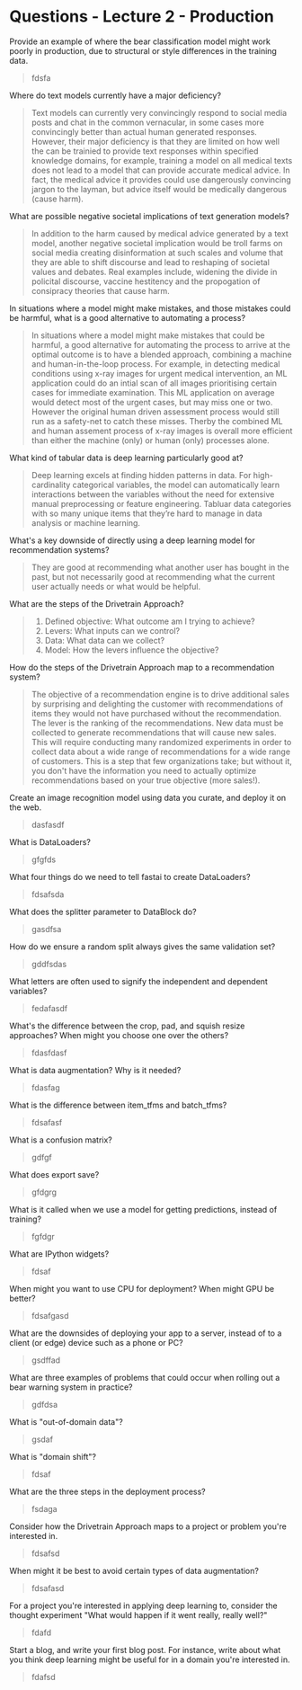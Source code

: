 # Questions - Lecture 2 - Production

Provide an example of where the bear classification model might work poorly in production, due to structural or style differences in the training data.
> fdsfa

Where do text models currently have a major deficiency?
> Text models can currently very convincingly respond to social media posts and chat in the common vernacular, in some cases more convincingly better than actual human generated responses. However, their major deficiency is that they are limited on how well the can be trainied to provide text responses within specified knowledge domains, for example, training a model on all medical texts does not lead to a model that can provide accurate medical advice. In fact, the medical advice it provides could use dangerously convincing jargon to the layman, but advice itself would be medically dangerous (cause harm). 

What are possible negative societal implications of text generation models?
> In addition to the harm caused by medical advice generated by a text model, another negative societal implication would be troll farms on social media creating disinformation at such scales and volume that they are able to shift discourse and lead to reshaping of societal values and debates. Real examples include, widening the divide in policital discourse, vaccine hestitency and the propogation of consipracy theories that cause harm.

In situations where a model might make mistakes, and those mistakes could be harmful, what is a good alternative to automating a process?
> In situations where a model might make mistakes that could be harmful, a good alternative for automating the process to arrive at the optimal outcome is to have a blended approach, combining a machine and human-in-the-loop process. For example, in detecting medical conditions using x-ray images for urgent medical intervention, an ML application could do an intial scan of all images prioritising certain cases for immediate examination. This ML application on average would detect most of the urgent cases, but may miss one or two. However the original human driven assessment process would still run as a safety-net to catch these misses. Therby the combined ML and human assement process of x-ray images is overall more efficient than either the machine (only) or human (only) processes alone.

What kind of tabular data is deep learning particularly good at?
> Deep learning excels at finding hidden patterns in data. For high-cardinality categorical variables, the model can automatically learn interactions between the variables without the need for extensive manual preprocessing or feature engineering. Tabluar data categories with so many unique items that they’re hard to manage in data analysis or machine learning.

What's a key downside of directly using a deep learning model for recommendation systems?
> They are good at recommending what another user has bought in the past, but not necessarily good at recommending what the current user actually needs or what would be helpful.

What are the steps of the Drivetrain Approach?
> 1. Defined objective: What outcome am I trying to achieve? 
> 2. Levers: What inputs can we control?
> 3. Data: What data can we collect?
> 4. Model: How the levers influence the objective? 

How do the steps of the Drivetrain Approach map to a recommendation system?
> The objective of a recommendation engine is to drive additional sales by surprising and delighting the customer with recommendations of items they would not have purchased without the recommendation. 
> The lever is the ranking of the recommendations. 
> New data must be collected to generate recommendations that will cause new sales. 
> This will require conducting many randomized experiments in order to collect data about a wide range of recommendations for a wide range of customers. 
> This is a step that few organizations take; but without it, you don't have the information you need to actually optimize recommendations based on your true objective (more sales!).

Create an image recognition model using data you curate, and deploy it on the web.
> dasfasdf

What is DataLoaders?
> gfgfds

What four things do we need to tell fastai to create DataLoaders?
> fdsafsda

What does the splitter parameter to DataBlock do?
> gasdfsa

How do we ensure a random split always gives the same validation set?
> gddfsdas 

What letters are often used to signify the independent and dependent variables?
> fedafasdf

What's the difference between the crop, pad, and squish resize approaches? When might you choose one over the others?
> fdasfdasf

What is data augmentation? Why is it needed?
> fdasfag

What is the difference between item_tfms and batch_tfms?
> fdsafasf

What is a confusion matrix?
> gdfgf

What does export save?
> gfdgrg

What is it called when we use a model for getting predictions, instead of training?
> fgfdgr

What are IPython widgets?
> fdsaf

When might you want to use CPU for deployment? When might GPU be better?
> fdsafgasd

What are the downsides of deploying your app to a server, instead of to a client (or edge) device such as a phone or PC?
> gsdffad

What are three examples of problems that could occur when rolling out a bear warning system in practice?
> gdfdsa

What is "out-of-domain data"?
> gsdaf

What is "domain shift"?
> fdsaf

What are the three steps in the deployment process?
> fsdaga

Consider how the Drivetrain Approach maps to a project or problem you're interested in.
> fdsafsd

When might it be best to avoid certain types of data augmentation?
> fdsafasd

For a project you're interested in applying deep learning to, consider the thought experiment "What would happen if it went really, really well?"
> fdafd

Start a blog, and write your first blog post. For instance, write about what you think deep learning might be useful for in a domain you're interested in.
> fdafsd
